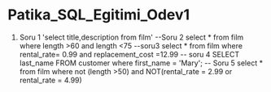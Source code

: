 # Patika_SQL_Egitimi_Odev1
1. Soru 1
'select title,description from film'
--Soru 2
select * from film where length >60 and length <75
--soru3
select * from film where rental_rate= 0.99 and  replacement_cost =12.99
-- soru 4
SELECT last_name FROM customer where first_name = 'Mary';
-- Soru 5 
select * from film where not (length  >50) and  NOT(rental_rate = 2.99 or rental_rate = 4.99)
